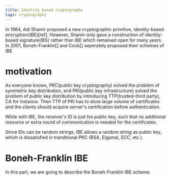 ```yaml
---
title: Identity based cryptography
tags: cryptography
---
```


In 1984, Adi Shamir proposed a new cryptographic primitive, identity-based encryption(IBE)[ref]. However, Shamir only gave a construction of identity-based signature(IBS) rather than IBE which remained open for many years. In 2001, Boneh-Franklin[] and Cock[] seperately proposed their schemes of IBE.

# motivation

As everyone knows, PKC(public key cryptography) solved the problem of symmetric key distribution, and PKI(public key infrastructure) solved the problem of public key distribution by introducing TTP(trusted-third party), CA for instance. Then TTP of PKI has to store large volume of certificates and the clients should acquire server's certification before authentication. 

While with IBE, the receiver's ID is just his public key, such that no additional resource or extra round of communication is needed for the certificates.

Since IDs can be random strings, IBE allows a random string as public key, which is dissatisfied in tranditional PKC (RSA, Elgamal, ECC, etc.).

# Boneh-Franklin IBE

In this part, we are going to describe the Boneh-Franklin IBE scheme.
